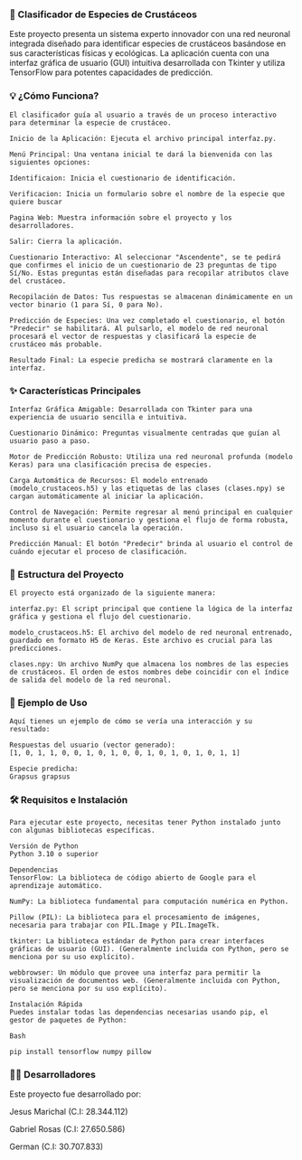### 🦀 Clasificador de Especies de Crustáceos
Este proyecto presenta un sistema experto innovador con una red neuronal integrada diseñado para identificar especies de crustáceos basándose en sus características físicas y ecológicas. La aplicación cuenta con una interfaz gráfica de usuario (GUI) intuitiva desarrollada con Tkinter y utiliza TensorFlow para potentes capacidades de predicción.

### 💡 ¿Cómo Funciona?
    El clasificador guía al usuario a través de un proceso interactivo para determinar la especie de crustáceo.

    Inicio de la Aplicación: Ejecuta el archivo principal interfaz.py.

    Menú Principal: Una ventana inicial te dará la bienvenida con las siguientes opciones:

    Identificaion: Inicia el cuestionario de identificación.

    Verificacion: Inicia un formulario sobre el nombre de la especie que quiere buscar

    Pagina Web: Muestra información sobre el proyecto y los desarrolladores.

    Salir: Cierra la aplicación.

    Cuestionario Interactivo: Al seleccionar "Ascendente", se te pedirá que confirmes el inicio de un cuestionario de 23 preguntas de tipo Sí/No. Estas preguntas están diseñadas para recopilar atributos clave del crustáceo.

    Recopilación de Datos: Tus respuestas se almacenan dinámicamente en un vector binario (1 para Sí, 0 para No).

    Predicción de Especies: Una vez completado el cuestionario, el botón "Predecir" se habilitará. Al pulsarlo, el modelo de red neuronal procesará el vector de respuestas y clasificará la especie de crustáceo más probable.

    Resultado Final: La especie predicha se mostrará claramente en la interfaz.

### ✨ Características Principales
    Interfaz Gráfica Amigable: Desarrollada con Tkinter para una experiencia de usuario sencilla e intuitiva.

    Cuestionario Dinámico: Preguntas visualmente centradas que guían al usuario paso a paso.

    Motor de Predicción Robusto: Utiliza una red neuronal profunda (modelo Keras) para una clasificación precisa de especies.

    Carga Automática de Recursos: El modelo entrenado (modelo_crustaceos.h5) y las etiquetas de las clases (clases.npy) se cargan automáticamente al iniciar la aplicación.

    Control de Navegación: Permite regresar al menú principal en cualquier momento durante el cuestionario y gestiona el flujo de forma robusta, incluso si el usuario cancela la operación.

    Predicción Manual: El botón "Predecir" brinda al usuario el control de cuándo ejecutar el proceso de clasificación.

### 📁 Estructura del Proyecto
    El proyecto está organizado de la siguiente manera:

    interfaz.py: El script principal que contiene la lógica de la interfaz gráfica y gestiona el flujo del cuestionario.

    modelo_crustaceos.h5: El archivo del modelo de red neuronal entrenado, guardado en formato H5 de Keras. Este archivo es crucial para las predicciones.

    clases.npy: Un archivo NumPy que almacena los nombres de las especies de crustáceos. El orden de estos nombres debe coincidir con el índice de salida del modelo de la red neuronal.

### 🎯 Ejemplo de Uso
    Aquí tienes un ejemplo de cómo se vería una interacción y su resultado:

    Respuestas del usuario (vector generado):
    [1, 0, 1, 1, 0, 0, 1, 0, 1, 0, 0, 1, 0, 1, 0, 1, 0, 1, 1]

    Especie predicha:
    Grapsus grapsus

### 🛠️ Requisitos e Instalación
    Para ejecutar este proyecto, necesitas tener Python instalado junto con algunas bibliotecas específicas.

    Versión de Python
    Python 3.10 o superior

    Dependencias
    TensorFlow: La biblioteca de código abierto de Google para el aprendizaje automático.

    NumPy: La biblioteca fundamental para computación numérica en Python.

    Pillow (PIL): La biblioteca para el procesamiento de imágenes, necesaria para trabajar con PIL.Image y PIL.ImageTk.

    tkinter: La biblioteca estándar de Python para crear interfaces gráficas de usuario (GUI). (Generalmente incluida con Python, pero se menciona por su uso explícito).

    webbrowser: Un módulo que provee una interfaz para permitir la visualización de documentos web. (Generalmente incluida con Python, pero se menciona por su uso explícito).

    Instalación Rápida
    Puedes instalar todas las dependencias necesarias usando pip, el gestor de paquetes de Python:

    Bash

    pip install tensorflow numpy pillow

### 👨‍💻 Desarrolladores
Este proyecto fue desarrollado por:

Jesus Marichal (C.I: 28.344.112)

Gabriel Rosas (C.I: 27.650.586)

German (C.I: 30.707.833)

